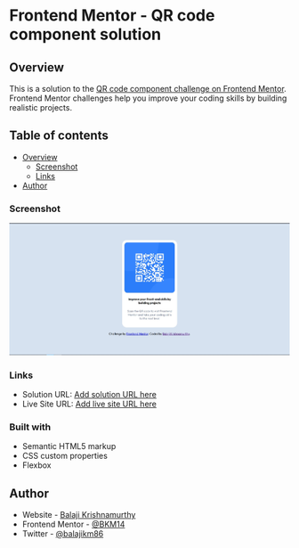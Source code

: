 # Frontend Mentor - QR code component solution

## Overview

This is a solution to the [QR code component challenge on Frontend Mentor](https://www.frontendmentor.io/challenges/qr-code-component-iux_sIO_H). Frontend Mentor challenges help you improve your coding skills by building realistic projects. 

## Table of contents

- [Overview](#overview)
  - [Screenshot](#screenshot)
  - [Links](#links)
- [Author](#author)

### Screenshot

![](./screenshot.jpg)

### Links

- Solution URL: [Add solution URL here](https://github.com/BKM14/qr-code-component/)
- Live Site URL: [Add live site URL here](https://bkm14.github.io/qr-code-component/)

### Built with

- Semantic HTML5 markup
- CSS custom properties
- Flexbox

## Author

- Website - [Balaji Krishnamurthy](https://github.com/BKM14/)
- Frontend Mentor - [@BKM14](https://www.frontendmentor.io/profile/BKM14)
- Twitter - [@balajikm86](https://www.twitter.com/balajikm86)